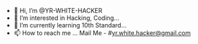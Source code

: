 - 👋 Hi, I’m @YR-WHITE-HACKER
- 👀 I’m interested in Hacking, Coding...
- 🌱 I’m currently learning 10th Standard...
- 📫 How to reach me ...
  Mail Me - #yr.white.hacker@gmail.com
<!---
YR-WHITE-HACKER/YR-WHITE-HACKER is a ✨ special ✨ repository because its `README.md` (this file) appears on your GitHub profile.
You can click the Preview link to take a look at your changes.
--->
